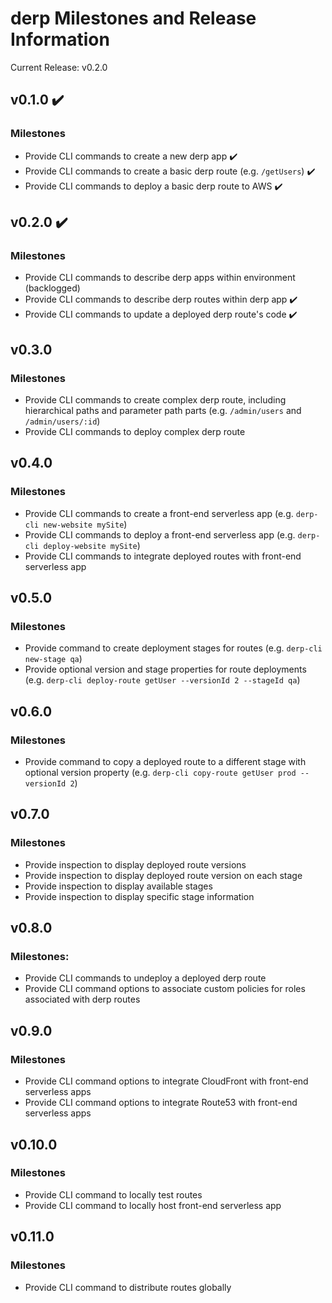 # derp Milestones and Release Information

Current Release: v0.2.0

## v0.1.0 :heavy_check_mark:
### Milestones
- Provide CLI commands to create a new derp app :heavy_check_mark:
- Provide CLI commands to create a basic derp route (e.g. `/getUsers`) :heavy_check_mark:
- Provide CLI commands to deploy a basic derp route to AWS :heavy_check_mark:

## v0.2.0 :heavy_check_mark:
### Milestones
- Provide CLI commands to describe derp apps within environment (backlogged)
- Provide CLI commands to describe derp routes within derp app :heavy_check_mark:
- Provide CLI commands to update a deployed derp route's code :heavy_check_mark:

## v0.3.0
### Milestones
- Provide CLI commands to create complex derp route, including hierarchical paths and parameter path parts (e.g. `/admin/users` and `/admin/users/:id`)
- Provide CLI commands to deploy complex derp route

## v0.4.0
### Milestones
- Provide CLI commands to create a front-end serverless app (e.g. `derp-cli new-website mySite`)
- Provide CLI commands to deploy a front-end serverless app (e.g. `derp-cli deploy-website mySite`)
- Provide CLI commands to integrate deployed routes with front-end serverless app

## v0.5.0
### Milestones
- Provide command to create deployment stages for routes (e.g. `derp-cli new-stage qa`)
- Provide optional version and stage properties for route deployments (e.g. `derp-cli deploy-route getUser --versionId 2 --stageId qa`)

## v0.6.0
### Milestones
- Provide command to copy a deployed route to a different stage with optional version property (e.g. `derp-cli copy-route getUser prod --versionId 2`)

## v0.7.0
### Milestones
- Provide inspection to display deployed route versions
- Provide inspection to display deployed route version on each stage
- Provide inspection to display available stages
- Provide inspection to display specific stage information

## v0.8.0
### Milestones:
- Provide CLI commands to undeploy a deployed derp route
- Provide CLI command options to associate custom policies for roles associated with derp routes

## v0.9.0
### Milestones
- Provide CLI command options to integrate CloudFront with front-end serverless apps
- Provide CLI command options to integrate Route53 with front-end serverless apps

## v0.10.0
### Milestones
- Provide CLI command to locally test routes
- Provide CLI command to locally host front-end serverless app

## v0.11.0
### Milestones
- Provide CLI command to distribute routes globally